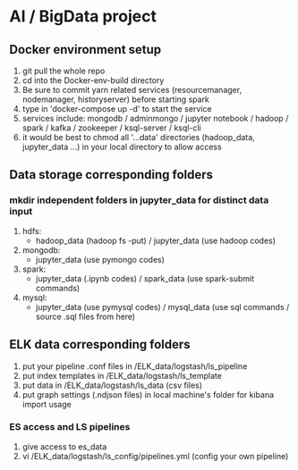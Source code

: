 AI / BigData project
====

Docker environment setup
----
1. git pull the whole repo
2. cd into the Docker-env-build directory
3. Be sure to commit yarn related services (resourcemanager, nodemanager, historyserver) before starting spark
3. type in 'docker-compose up -d' to start the service
4. services include:
   mongodb / adminmongo / jupyter notebook / hadoop / spark / kafka / zookeeper / ksql-server / ksql-cli
5. it would be best to chmod all '...data' directories (hadoop_data, jupyter_data ...) in your local
   directory to allow access

## Data storage corresponding folders
### mkdir independent folders in jupyter_data for distinct data input
1. hdfs:
   - hadoop_data (hadoop fs -put) / jupyter_data (use hadoop codes)
2. mongodb:
   - jupyter_data (use pymongo codes)
3. spark:
   - jupyter_data (.ipynb codes) / spark_data (use spark-submit commands)
4. mysql:
   - jupyter_data (use pymysql codes) / mysql_data (use sql commands / source .sql files from here)

## ELK data corresponding folders
1. put your pipeline .conf files in /ELK_data/logstash/ls_pipeline
2. put index templates in /ELK_data/logstash/ls_template
3. put data in /ELK_data/logstash/ls_data (csv files)
4. put graph settings (.ndjson files) in local machine's folder for kibana import usage 
### ES access and LS pipelines
1. give access to es_data
2. vi /ELK_data/logstash/ls_config/pipelines.yml (config your own pipeline)
